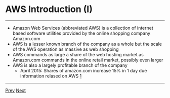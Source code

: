 # AWS Introduction (I)
*** 

* Amazon Web Services (abbreviated AWS) is a collection of internet based software utilities provided by the online shopping company Amazon.com
* AWS is a lesser known branch of the company as a whole but the scale of the AWS operation as massive as web shopping
* AWS commands as large a share of the web hosting market as Amazon.com commands in the online retail market, possibly even larger
* AWS is also a largely profitable branch of the company
	* April 2015: Shares of amazon.com increase 15% in 1 day due information relased on AWS [1](https://github.com/AustinCerny/CSCI582_Presentation4/blob/master/sources.md)



***   
[Prev](https://github.com/AustinCerny/CSCI582_Presentation4/blob/master/slide02.md)
[Next](https://github.com/AustinCerny/CSCI582_Presentation4/blob/master/slide04.md)
